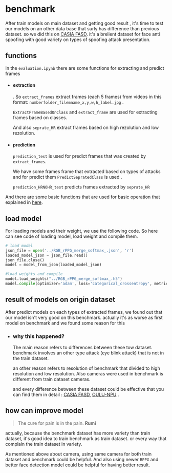 # benchmark
After train models on main dataset and getting good result , it's time to test our models on an other data base that surly has difference than previous dataset. so we did this on  [CASIA FASD](https://ieeexplore.ieee.org/document/6199754).  it's a brelient dataset for face anti spoofing with good variety on types of spoofing attack presentation.

## functions

In the `evaluation.ipynb` there are some functions for extracting and predict frames 

- #### extraction

  . So `extract_frames`  extract frames (each 5 frames) from videos in this format: `numberfolder_filemname_x,y,w,h_label.jpg` . 

  `ExtractFrameBasedOnClass` and `extract_frame` are used for extracting frames based on classes.

  And also `seprate_HR` extract frames based on high rezolution and low rezolution. 

  

- #### prediction

   `prediction_test` is used for  predict frames that was created by `extract_frames`.

  We have some frames frame that extracted based on types of attacks and for predict them `PredictSepratedClass` is used .

  `prediction_HRNOHR_test` predicts frames extracted by `seprate_HR`

And there are some basic functions that are used for basic operation that explained in [here](https://github.com/MahmoodAbdali79/Face-ani-spoofing#functions).

## load model

For loading models and their weight, we use the following code. So here can see code of loading model, load weight and compile them.

```python
# load model
json_file = open('../RGB_rPPG_merge_softmax_.json', 'r')  
loaded_model_json = json_file.read()
json_file.close()
model = model_from_json(loaded_model_json)

#load weights and compile
model.load_weights("../RGB_rPPG_merge_softmax_.h5")
model.compile(optimizer='adam', loss='categorical_crossentropy', metrics=['accuracy'])
```
## result of models on origin dataset

After predict models on each types of extracted frames, we found out that our model isn't very good on this benchmark. actually it's as worse as first model on benchmark and we found some reason for this    

- ### why this happened?

  The main reason refers to differences between these tow dataset. benchmark involves an other type attack (eye blink attack) that is not in the train dataset.

  an other reason refers to resolution of benchmark that divided to high resolution and low resolution. Also cameras were used in benchmark is different from train dataset cameras.

  and every difference  between these dataset could be effective that you can find them in detail :  [CASIA FASD](https://ieeexplore.ieee.org/document/6199754),  [OULU-NPU](https://sites.google.com/site/oulunpudatabase/) . 

## how can improve model

> The cure for pain is in the pain.  **Rumi**

actually, because the benchmark dataset has more variety than train dataset, it's good idea to train  benchmark as train dataset. or every way that complain the train dataset in variety.

As mentioned above about camera, using same camera for both train dataset and benchmark could be helpful. And  also using newer `RPPG` and better face detection model could be helpful for having better result. 
